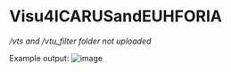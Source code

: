 # Visu4ICARUSandEUHFORIA
*/vts and /vtu_filter folder not uploaded*

Example output:
![image](https://github.com/user-attachments/assets/3870e42b-cb17-4ed2-a36f-94c7fc0bc369)

